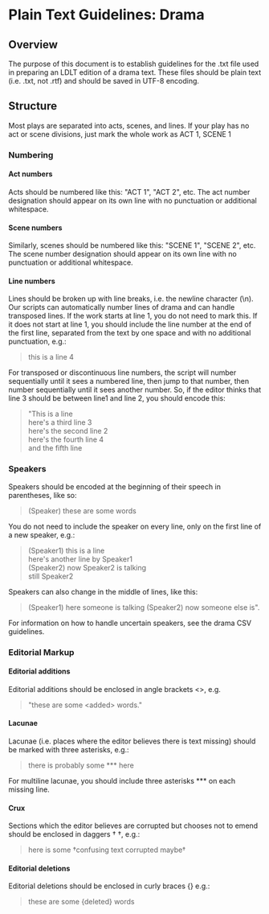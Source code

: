 # Plain Text Guidelines: Drama

## Overview
The purpose of this document is to establish guidelines for the .txt file used in preparing an LDLT edition of a drama text. These files should be plain text (i.e. .txt, not .rtf) and should be saved in UTF-8 encoding.

## Structure
Most plays are separated into acts, scenes, and lines. If your play has no act or scene divisions, just mark the whole work as ACT 1, SCENE 1
### Numbering
#### Act numbers
Acts should be numbered like this: "ACT 1", "ACT 2", etc. The act number designation should appear on its own line with no punctuation or additional whitespace.
#### Scene numbers
Similarly, scenes should be numbered like this: "SCENE 1", "SCENE 2", etc. The scene number designation should appear on its own line with no punctuation or additional whitespace.
#### Line numbers
Lines should be broken up with line breaks, i.e. the newline character (\\n). Our scripts can automatically number lines of drama and can handle transposed lines. If the work starts at line 1, you do not need to mark this. If it does not start at line 1, you should include the line number at the end of the first line, separated from the text by one space and with no additional punctuation, e.g.:
> this is a line 4

For transposed or discontinuous line numbers, the script will number sequentially until it sees a numbered line, then jump to that number, then number sequentially until it sees another number. So, if the editor thinks that line 3 should be between line1 and line 2, you should encode this:
>"This is a line  
> here's a third line 3  
> here's the second line 2  
> here's the fourth line 4  
> and the fifth line

### Speakers
Speakers should be encoded at the beginning of their speech in parentheses, like so:
>(Speaker) these are some words

You do not need to include the speaker on every line, only on the first line of a new speaker, e.g.:
> (Speaker1) this is a line  
> here's another line by Speaker1  
> (Speaker2) now Speaker2 is talking  
> still Speaker2

Speakers can also change in the middle of lines, like this:
>(Speaker1) here someone is talking (Speaker2) now someone else is".

For information on how to handle uncertain speakers, see the drama CSV guidelines.

### Editorial Markup

#### Editorial additions
Editorial additions should be enclosed in angle brackets <\>, e.g.
> "these are some <added\> words."

#### Lacunae
Lacunae (i.e. places where the editor believes there is text missing) should be marked with three asterisks, e.g.:
> there is probably some \*\*\* here

For multiline lacunae, you should include three asterisks \*\*\* on each missing line.

#### Crux
Sections which the editor believes are corrupted but chooses not to emend should be enclosed in daggers † †, e.g.:
> here is some †confusing text corrupted maybe†

#### Editorial deletions
Editorial deletions should be enclosed in curly braces {} e.g.:
> these are some {deleted} words
